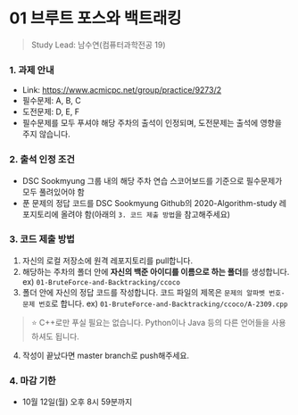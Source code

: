 # 01 브루트 포스와 백트래킹
> Study Lead: 남수연(컴퓨터과학전공 19)
### 1. 과제 안내
- Link: https://www.acmicpc.net/group/practice/9273/2
- 필수문제: A, B, C
- 도전문제: D, E, F
- 필수문제를 모두 푸셔야 해당 주차의 출석이 인정되며, 도전문제는 출석에 영향을 주지 않습니다.

### 2. 출석 인정 조건
- DSC Sookmyung 그룹 내의 해당 주차 연습 스코어보드를 기준으로 필수문제가 모두 풀려있어야 함
- 푼 문제의 정답 코드를 DSC Sookmyung Github의 2020-Algorithm-study 레포지토리에 올려야 함(아래의 `3. 코드 제출 방법`을 참고해주세요)

### 3. 코드 제출 방법
1. 자신의 로컬 저장소에 원격 레포지토리를 pull합니다.
2. 해당하는 주차의 폴더 안에 **자신의 백준 아이디를 이름으로 하는 폴더**를 생성합니다. ex) `01-BruteForce-and-Backtracking/ccoco`
3. 폴더 안에 자신의 정답 코드를 작성합니다. 코드 파일의 제목은 `문제의 알파벳 번호-문제 번호`로 합니다. ex) `01-BruteForce-and-Backtracking/ccoco/A-2309.cpp`
> ⭐️ C++로만 푸실 필요는 없습니다. Python이나 Java 등의 다른 언어들을 사용하셔도 됩니다.
4. 작성이 끝났다면 master branch로 push해주세요.

### 4. 마감 기한
- 10월 12일(월) 오후 8시 59분까지
